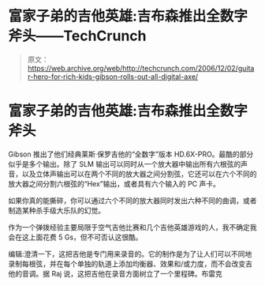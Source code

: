 # 富家子弟的吉他英雄:吉布森推出全数字斧头——TechCrunch

> 原文：<https://web.archive.org/web/http://techcrunch.com/2006/12/02/guitar-hero-for-rich-kids-gibson-rolls-out-all-digital-axe/>

# 富家子弟的吉他英雄:吉布森推出全数字斧头

Gibson 推出了他们经典莱斯·保罗吉他的“全数字”版本 HD.6X-PRO。最酷的部分似乎是多个输出。除了 SLM 输出可以同时从一个放大器中输出所有六根弦的声音，以及立体声输出可以在两个不同的放大器之间分割弦，它还可以在六个不同的放大器之间分割六根弦的“Hex”输出，或者具有六个输入的 PC 声卡。

如果你真的能撕碎，你可以通过六个不同的放大器同时发出六种不同的曲调，或者制造某种杀手级大乐队的幻觉。

作为一个弹拨经验主要局限于空气吉他比赛和几个吉他英雄游戏的人，我不确定我会在这上面花费 5 Gs，但不可否认这很酷。

编辑:澄清一下，这把吉他是专门用来录音的。它的制作是为了让人们可以不同地录制每根弦，并在每个单独的轨道上添加均衡器、效果和/或力度，而不会改变吉他的音调。据 Raj 说，这把吉他在录音方面树立了一个里程碑。布雷克